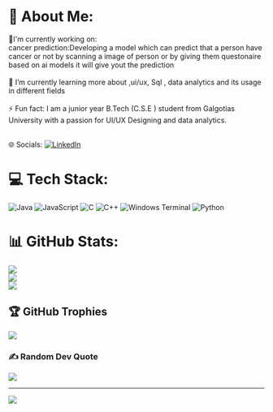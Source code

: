 # 💫 About Me:
🔭I'm currently working on:<br>cancer prediction:Developing a model which can predict that a person have cancer or not by scanning a image of person or by giving them questonaire based on ai models it will give yout the prediction <br><br>🌱 I’m currently learning more about ,ui/ux, Sql , data analytics and its usage in different fields<br><br>⚡ Fun fact: I am a junior year B.Tech (C.S.E ) student from Galgotias University with a passion for UI/UX Designing and data analytics.<br><br>


 🌐 Socials:
 [![LinkedIn](https://img.shields.io/badge/LinkedIn-%230077B5.svg?logo=linkedin&logoColor=white)](https://linkedin.com/in/khushi-singh-18596524a)
# 💻 Tech Stack:
![Java](https://img.shields.io/badge/java-%23ED8B00.svg?style=for-the-badge&logo=openjdk&logoColor=white) ![JavaScript](https://img.shields.io/badge/javascript-%23323330.svg?style=for-the-badge&logo=javascript&logoColor=%23F7DF1E) ![C](https://img.shields.io/badge/c-%2300599C.svg?style=for-the-badge&logo=c&logoColor=white) ![C++](https://img.shields.io/badge/c++-%2300599C.svg?style=for-the-badge&logo=c%2B%2B&logoColor=white) ![Windows Terminal](https://img.shields.io/badge/Windows%20Terminal-%234D4D4D.svg?style=for-the-badge&logo=windows-terminal&logoColor=white) ![Python](https://img.shields.io/badge/python-3670A0?style=for-the-badge&logo=python&logoColor=ffdd54) 
# 📊 GitHub Stats:
![](https://github-readme-stats.vercel.app/api?username=Ksingh002&theme=dark&hide_border=false&include_all_commits=false&count_private=false)<br/>
![](https://github-readme-streak-stats.herokuapp.com/?user=Ksingh002&theme=dark&hide_border=false)<br/>
![](https://github-readme-stats.vercel.app/api/top-langs/?username=Ksingh002&theme=dark&hide_border=false&include_all_commits=false&count_private=false&layout=compact)

## 🏆 GitHub Trophies
![](https://github-profile-trophy.vercel.app/?username=Ksingh002&theme=tokyonight&no-frame=false&no-bg=true&margin-w=4)

### ✍ Random Dev Quote
![](https://quotes-github-readme.vercel.app/api?type=horizontal&theme=radical)

---
[![](https://visitcount.itsvg.in/api?id=Ksingh002&icon=5&color=12)](https://visitcount.itsvg.in)

<!-- Proudly created with GPRM ( https://gprm.itsvg.in ) -->
